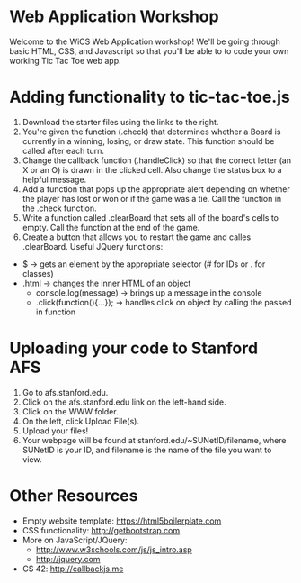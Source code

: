 # Web Application Workshop
Welcome to the WiCS Web Application workshop! We'll be going through basic HTML, CSS, and Javascript so that you'll be able to to code your own working Tic Tac Toe web app.

# Adding functionality to tic-tac-toe.js
1.  Download the starter files using the links to the right.
2.  You're given the function (.check) that determines whether a Board is currently in a winning, losing, or draw state. This function should be called after each turn.
3.  Change the callback function (.handleClick) so that the correct letter (an X or an O) is drawn in the clicked cell. Also change the status box to a helpful message.
4.  Add a function that pops up the appropriate alert depending on whether the player has lost or won or if the game was a tie.  Call the function in the .check function.
5.  Write a function called .clearBoard that sets all of the board's cells to empty.  Call the function at the end of the game.
6.  Create a button that allows you to restart the game and calles .clearBoard.
Useful JQuery functions:
  - $ → gets an element by the appropriate selector (# for IDs or . for classes)
  - .html → changes the inner HTML of an object
	- console.log(message) → brings up a message in the console
	- .click(function(){...}); → handles click on object by calling the passed in function
  
# Uploading your code to Stanford AFS
1.  Go to afs.stanford.edu.
2.  Click on the afs.stanford.edu link on the left-hand side.
3.  Click on the WWW folder.
4.  On the left, click Upload File(s).
5.  Upload your files!
6.  Your webpage will be found at stanford.edu/~SUNetID/filename, where SUNetID is your ID, and filename is the name of the file you want to view.

# Other Resources
- Empty website template: https://html5boilerplate.com
- CSS functionality: http://getbootstrap.com
- More on JavaScript/JQuery:
  - http://www.w3schools.com/js/js_intro.asp
  - http://jquery.com
- CS 42: http://callbackjs.me
